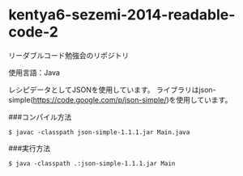 kentya6-sezemi-2014-readable-code-2
===================================

リーダブルコード勉強会のリポジトリ

使用言語：Java

レシピデータとしてJSONを使用しています。
ライブラリはjson-simple(https://code.google.com/p/json-simple/)を使用しています。

###コンパイル方法
```
$ javac -classpath json-simple-1.1.1.jar Main.java
```

###実行方法
```
$ java -classpath .:json-simple-1.1.1.jar Main
```
